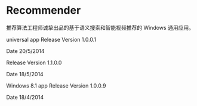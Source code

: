 ﻿Recommender
===========

推荐算法工程师诚挚出品的基于语义搜索和智能视频推荐的 Windows 通用应用。

universal app
Release Version
1.0.0.1

Date 
20/5/2014


Release Version
1.1.0.0

Date 
18/5/2014


Windows 8.1 app
Release Version
1.0.0.9 

Date 
18/4/2014
